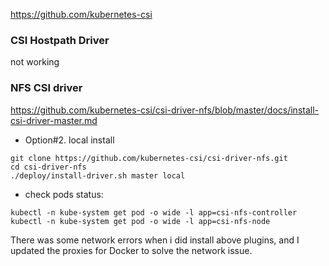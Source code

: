 
https://github.com/kubernetes-csi

### CSI Hostpath Driver

not working


### NFS CSI driver
https://github.com/kubernetes-csi/csi-driver-nfs/blob/master/docs/install-csi-driver-master.md

 - Option#2. local install
```console
git clone https://github.com/kubernetes-csi/csi-driver-nfs.git
cd csi-driver-nfs
./deploy/install-driver.sh master local
```

- check pods status:
```console
kubectl -n kube-system get pod -o wide -l app=csi-nfs-controller
kubectl -n kube-system get pod -o wide -l app=csi-nfs-node
```

There was some network errors when i did install above plugins, and I updated the proxies for Docker to solve the network issue.
